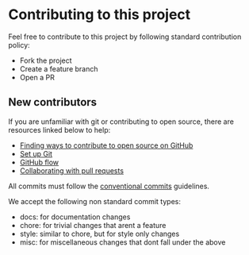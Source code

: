 # Contributing to this project

Feel free to contribute to this project by following standard contribution policy:
- Fork the project
- Create a feature branch
- Open a PR

## New contributors
If you are unfamiliar with git or contributing to open source, there are resources linked below to help:
- [Finding ways to contribute to open source on GitHub](https://docs.github.com/en/get-started/exploring-projects-on-github/finding-ways-to-contribute-to-open-source-on-github)
- [Set up Git](https://docs.github.com/en/get-started/quickstart/set-up-git)
- [GitHub flow](https://docs.github.com/en/get-started/quickstart/github-flow)
- [Collaborating with pull requests](https://docs.github.com/en/github/collaborating-with-pull-requests)

All commits must follow the [conventional commits](https://www.conventionalcommits.org/en/v1.0.0/) guidelines.

We accept the following non standard commit types:
- docs: for documentation changes
- chore: for trivial changes that arent a feature
- style: similar to chore, but for style only changes
- misc: for miscellaneous changes that dont fall under the above

